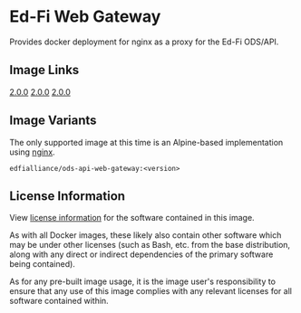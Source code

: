 # Ed-Fi Web Gateway
Provides docker deployment for nginx as a proxy for the Ed-Fi ODS/API.

## Image Links
[2.0.0](https://github.com/Ed-Fi-Alliance-OSS/Ed-Fi-ODS-Docker/blob/v2.0.0/Web-Gateway/Alpine/Dockerfile)
[2.0.0](https://github.com/Ed-Fi-Alliance-OSS/Ed-Fi-ODS-Docker/blob/v1.1.0/Web-Gateway/Dockerfile)
[2.0.0](https://github.com/Ed-Fi-Alliance-OSS/Ed-Fi-ODS-Docker/blob/v1.0.0/Web-Gateway/Dockerfile)

## Image Variants
The only supported image at this time is an Alpine-based implementation using [nginx](https://hub.docker.com/_/nginx).

`edfialliance/ods-api-web-gateway:<version>`

## License Information
View [license information](https://github.com/Ed-Fi-Alliance-OSS/Ed-Fi-ODS-Docker/blob/main/LICENSE) for the software contained in this image.

As with all Docker images, these likely also contain other software which may be under other licenses (such as Bash, etc. from the base distribution, along with any direct or indirect dependencies of the primary software being contained).

As for any pre-built image usage, it is the image user's responsibility to ensure that any use of this image complies with any relevant licenses for all software contained within.
